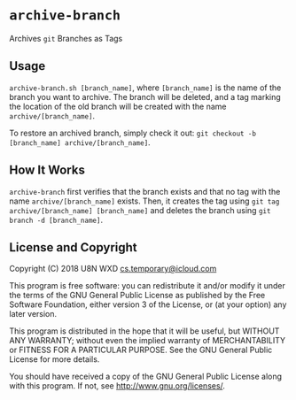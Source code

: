 # `archive-branch`
Archives `git` Branches as Tags

## Usage
`archive-branch.sh [branch_name]`, where `[branch_name]` is the name of the
branch you want to archive. The branch will be deleted, and a tag marking the
location of the old branch will be created with the name `archive/[branch_name]`.

To restore an archived branch, simply check it out:
`git checkout -b [branch_name] archive/[branch_name]`.

## How It Works
`archive-branch` first verifies that the branch exists and that no tag with the
name `archive/[branch_name]` exists. Then, it creates the tag using
`git tag archive/[branch_name] [branch_name]` and deletes the branch using
`git branch -d [branch_name]`.

## License and Copyright
Copyright (C) 2018 U8N WXD <cs.temporary@icloud.com>

This program is free software: you can redistribute it and/or modify
it under the terms of the GNU General Public License as published by
the Free Software Foundation, either version 3 of the License, or
(at your option) any later version.

This program is distributed in the hope that it will be useful,
but WITHOUT ANY WARRANTY; without even the implied warranty of
MERCHANTABILITY or FITNESS FOR A PARTICULAR PURPOSE.  See the
GNU General Public License for more details.

You should have received a copy of the GNU General Public License
along with this program.  If not, see <http://www.gnu.org/licenses/>.
